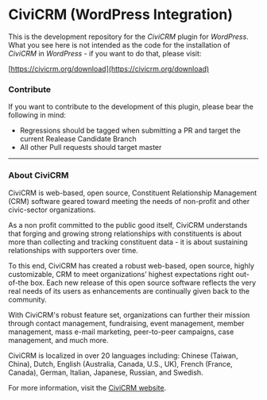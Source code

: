 CiviCRM (WordPress Integration)
===============================

This is the development repository for the *CiviCRM* plugin for *WordPress*. What you see here is not intended as the code for the installation of *CiviCRM* in *WordPress* - if you want to do that, please visit:

[https://civicrm.org/download](https://civicrm.org/download)

### Contribute ###

If you want to contribute to the development of this plugin, please bear the following in mind:

* Regressions should be tagged when submitting a PR and target the current Realease Candidate Branch
* All other Pull requests should target master

----

### About CiviCRM ###

CiviCRM is web-based, open source, Constituent Relationship Management (CRM) software geared toward meeting the needs of non-profit and other civic-sector organizations.

As a non profit committed to the public good itself, CiviCRM understands that forging and growing strong relationships with constituents is about more than collecting and tracking constituent data - it is about sustaining relationships with supporters over time.

To this end, CiviCRM has created a robust web-based, open source, highly customizable, CRM to meet organizations’ highest expectations right out-of-the box. Each new release of this open source software reflects the very real needs of its users as enhancements are continually given back to the community.

With CiviCRM's robust feature set, organizations can further their mission through contact management, fundraising, event management, member management, mass e-mail marketing, peer-to-peer campaigns, case management, and much more.

CiviCRM is localized in over 20 languages including: Chinese (Taiwan, China), Dutch, English (Australia, Canada, U.S., UK), French (France, Canada), German, Italian, Japanese, Russian, and Swedish.

For more information, visit the [CiviCRM website](https://civicrm.org).
